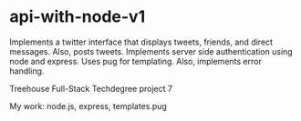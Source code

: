 # api-with-node-v1

Implements a twitter interface that displays tweets, friends, and direct messages. Also, posts tweets. Implements server side authentication using node and express. Uses pug for templating. Also, implements error handling.
 
Treehouse Full-Stack Techdegree project 7

My work: node.js, express, templates.pug
